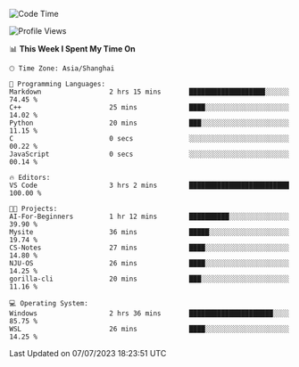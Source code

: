 <!--START_SECTION:waka-->
![Code Time](http://img.shields.io/badge/Code%20Time-1%2C037%20hrs%2017%20mins-blue)

![Profile Views](http://img.shields.io/badge/Profile%20Views-0-blue)

📊 **This Week I Spent My Time On** 

```text
🕑︎ Time Zone: Asia/Shanghai

💬 Programming Languages: 
Markdown                 2 hrs 15 mins       ███████████████████░░░░░░   74.45 % 
C++                      25 mins             ████░░░░░░░░░░░░░░░░░░░░░   14.02 % 
Python                   20 mins             ███░░░░░░░░░░░░░░░░░░░░░░   11.15 % 
C                        0 secs              ░░░░░░░░░░░░░░░░░░░░░░░░░   00.22 % 
JavaScript               0 secs              ░░░░░░░░░░░░░░░░░░░░░░░░░   00.14 % 

🔥 Editors: 
VS Code                  3 hrs 2 mins        █████████████████████████   100.00 % 

🐱‍💻 Projects: 
AI-For-Beginners         1 hr 12 mins        ██████████░░░░░░░░░░░░░░░   39.90 % 
Mysite                   36 mins             █████░░░░░░░░░░░░░░░░░░░░   19.74 % 
CS-Notes                 27 mins             ████░░░░░░░░░░░░░░░░░░░░░   14.80 % 
NJU-OS                   26 mins             ████░░░░░░░░░░░░░░░░░░░░░   14.25 % 
gorilla-cli              20 mins             ███░░░░░░░░░░░░░░░░░░░░░░   11.16 % 

💻 Operating System: 
Windows                  2 hrs 36 mins       █████████████████████░░░░   85.75 % 
WSL                      26 mins             ████░░░░░░░░░░░░░░░░░░░░░   14.25 % 
```


 Last Updated on 07/07/2023 18:23:51 UTC
<!--END_SECTION:waka-->